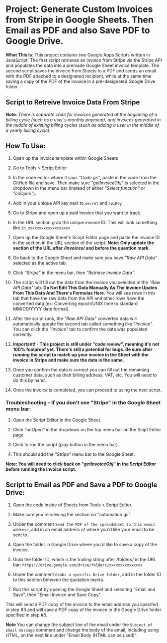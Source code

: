 # Project: Generate Custom Invoices from Stripe in Google Sheets. Then Email as PDF and also Save PDF to Google Drive.

**What This Is**: This project contains two Google Apps Scripts written in JavaScript. The first script retrieves an invoice from Stripe via the Stripe API and populates the data into a premade Google Sheet invoice template. The second script saves the invoice from Sheets to a PDF and sends an email with the PDF attached to a designated recipient, while at the same time saving a copy of the PDF of the invoice in a pre-designated Google Drive folder.

## Script to Retreive Invoice Data From Stripe

**Note**: *There is separate code for invoices generated at the beginning of a billing cycle (such as a user's monthly payment), and invoices generated in the middle of existing billing cycles (such as adding a user in the middle of a yearly billing cycle).*

## How To Use:

1. Open up the invoice template within Google Sheets

2. Go to Tools > Script Editor

3. In the code editor where it says *"Code.gs"*, paste in the code from the GitHub file and save. Then make sure *"getInvoiceObj"* is selected in the dropdown in the menu bar (instead of either *"Select function"* or *"onOpen"*).

4. Add in your unique API key next to ```secret``` and ```apiKey```

5. Go to Stripe and open up a paid invoice that you want to track.

6. In the URL section grab the unique invoice ID. This will look something like ```in_xxxxxxxxxxxxxxxxxxx```

7. Open up the Google Sheet's Script Editor page and paste the invoice ID in the section in the URL section of the script.  **Note: Only update the section of the URL after _/invoices/_ and before the question mark.**

8. Go back to the Google Sheet and make sure you have *"Raw API Data"* selected as the active tab.

9. Click *"Stripe"* in the menu bar, then *"Retrieve Invoice Data"*.

10. The script will fill out the data from the invoice you selected in the *"Raw API Data"* tab. **Do Not Edit This Data Manually As The Invoice Upates From This Data And There's Formulas Here.** You will see rows in this tab that have the raw data from the API and other rows have the converted data (ex: Converting epoch/UNIX time to standard MM/DD/YYYY date format).

11. After the script runs, the *"Raw API Data"* converted data will automatically update the second tab called something like *"Invoice"*. You can click the *"Invoice"* tab to confirm the data was populated correctly.

12. **Important! - This project is still under "code review", meaning it's not 100% foolproof yet. There's still a potential for bugs. Be sure after running the script to match up your invoice in the Sheet with the invoice in Stripe and make sure the data is the same.**

13. Once you confirm the data is correct you can fill out the remaining customer data, such as their billing address, VAT, etc. You will need to do this by hand.

14. Once the invoice is completed, you can proceed to using the next script.

### Troubleshooting - If you don't see "Stripe" in the Google Sheet menu bar:

1. Open the Script Editor in the Google Sheet.

2. Click *"onOpen"* in the dropdown on the top menu bar on the Scipt Editor page. 

3. Click to run the script (play button in the menu bar).

4. This should add the *"Stripe"* menu bar to the Google Sheet.

**Note: You will need to click back on "_getInvoiceObj_" in the Script Editor before running the invoice script.**

## Script to Email as PDF and Save a PDF to Google Drive:

1. Open the code inside of Sheets from Tools > Script Editor.

2. Make sure you're viewing the section on "automation.gs".

3. Under the comment ```Send the PDF of the spreadsheet to this email address```, add in an email address of where you'd like your email to be sent to.

4. Open the folder in Google Drive where you'd like to save a copy of the invoice.

5. Grab the folder ID, which is the trailing string after /folders/ in the URL bar: ```https://drive.google.com/drive/folders/xxxxxxxxxxxxxxx```

6. Under the comment ```Grabs a specific Drive folder```, add in the folder ID to this section between the quotation marks.

7. Run this script by opening the Google Sheet and selecting "Email and Save", then "Email Invoice and Save Copy".

This will send a PDF copy of the invoice to the email address you specifed in step #3 and will save a PDF copy of the invoice in the Google Drive folder specified in step #5.

**Note** You can change the subject line of the email under the ```Subject of email message``` comment and change the body of the email, including using HTML, on the next line under "Email Body (HTML can be used)".


